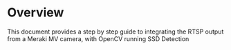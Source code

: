 # Overview



This document provides a step by step guide to integrating the RTSP output from a Meraki MV camera, with OpenCV running SSD Detection
